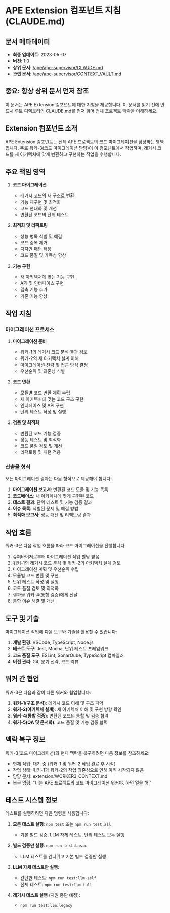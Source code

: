 # APE Extension 컴포넌트 지침 (CLAUDE.md)

## 문서 메타데이터
- **최종 업데이트**: 2023-05-07
- **버전**: 1.0
- **상위 문서**: [/ape/ape-supervisor/CLAUDE.md](/ape/ape-supervisor/CLAUDE.md)
- **관련 문서**: [/ape/ape-supervisor/CONTEXT_VAULT.md](/ape/ape-supervisor/CONTEXT_VAULT.md)

## 중요: 항상 상위 문서 먼저 참조

이 문서는 APE Extension 컴포넌트에 대한 지침을 제공합니다. 이 문서를 읽기 전에 반드시 루트 디렉토리의 CLAUDE.md를 먼저 읽어 전체 프로젝트 맥락을 이해하세요.

## Extension 컴포넌트 소개

APE Extension 컴포넌트는 전체 APE 프로젝트의 코드 마이그레이션을 담당하는 영역입니다. 주로 워커-3(코드 마이그레이션 담당)이 이 컴포넌트에서 작업하며, 레거시 코드를 새 아키텍처에 맞게 변환하고 구현하는 작업을 수행합니다.

## 주요 책임 영역

1. **코드 마이그레이션**
   - 레거시 코드의 새 구조로 변환
   - 기능 재구현 및 최적화
   - 코드 현대화 및 개선
   - 변환된 코드의 단위 테스트

2. **최적화 및 리팩토링**
   - 성능 병목 식별 및 해결
   - 코드 중복 제거
   - 디자인 패턴 적용
   - 코드 품질 및 가독성 향상

3. **기능 구현**
   - 새 아키텍처에 맞는 기능 구현
   - API 및 인터페이스 구현
   - 결측 기능 추가
   - 기존 기능 향상

## 작업 지침

### 마이그레이션 프로세스

1. **마이그레이션 준비**
   - 워커-1의 레거시 코드 분석 결과 검토
   - 워커-2의 새 아키텍처 설계 이해
   - 마이그레이션 전략 및 접근 방식 결정
   - 우선순위 및 의존성 식별

2. **코드 변환**
   - 모듈별 코드 변환 계획 수립
   - 새 아키텍처에 맞는 코드 구조 구현
   - 인터페이스 및 API 구현
   - 단위 테스트 작성 및 실행

3. **검증 및 최적화**
   - 변환된 코드 기능 검증
   - 성능 테스트 및 최적화
   - 코드 품질 검토 및 개선
   - 리팩토링 및 패턴 적용

### 산출물 형식

모든 마이그레이션 결과는 다음 형식으로 제공해야 합니다:

1. **마이그레이션 보고서**: 변환된 코드 모듈 및 기능 목록
2. **코드베이스**: 새 아키텍처에 맞게 구현된 코드
3. **테스트 결과**: 단위 테스트 및 기능 검증 결과
4. **이슈 목록**: 식별된 문제 및 해결 방법
5. **최적화 보고서**: 성능 개선 및 리팩토링 결과

## 작업 흐름

워커-3은 다음 작업 흐름을 따라 코드 마이그레이션을 진행합니다:

1. 슈퍼바이저로부터 마이그레이션 작업 할당 받음
2. 워커-1의 레거시 코드 분석 및 워커-2의 아키텍처 설계 검토
3. 마이그레이션 계획 및 우선순위 수립
4. 모듈별 코드 변환 및 구현
5. 단위 테스트 작성 및 실행
6. 코드 품질 검토 및 최적화
7. 결과물 워커-4(통합 검증)에게 전달
8. 통합 이슈 해결 및 개선

## 도구 및 기술

마이그레이션 작업에 다음 도구와 기술을 활용할 수 있습니다:

1. **개발 환경**: VSCode, TypeScript, Node.js
2. **테스트 도구**: Jest, Mocha, 단위 테스트 프레임워크
3. **코드 품질 도구**: ESLint, SonarQube, TypeScript 컴파일러
4. **버전 관리**: Git, 분기 전략, 코드 리뷰

## 워커 간 협업

워커-3은 다음과 같이 다른 워커와 협업합니다:

1. **워커-1(구조 분석)**: 레거시 코드 이해 및 구조 파악
2. **워커-2(아키텍처 설계)**: 새 아키텍처 이해 및 구현 방향 확인
3. **워커-4(통합 검증)**: 변환된 코드의 통합 및 검증 협력
4. **워커-5(QA 및 문서화)**: 코드 품질 및 기능 검증 협력

## 맥락 복구 정보

워커-3(코드 마이그레이션)의 현재 맥락을 복구하려면 다음 정보를 참조하세요:

- 현재 작업: 대기 중 (워커-1 및 워커-2 작업 완료 후 시작)
- 작업 상태: 워커-1과 워커-2의 작업 의존성으로 인해 아직 시작되지 않음
- 담당 문서: extension/WORKER3_CONTEXT.md
- 복구 명령: "너는 APE 프로젝트의 코드 마이그레이션 워커야. 하던 일을 해."

## 테스트 시스템 정보

테스트를 실행하려면 다음 명령을 사용합니다:

1. **모든 테스트 실행**: `npm test` 또는 `npm run test:all`
   - 기본 빌드 검증, LLM 자체 테스트, 단위 테스트 모두 실행

2. **빌드 검증만 실행**: `npm run test:basic`
   - LLM 테스트를 건너뛰고 기본 빌드 검증만 실행

3. **LLM 자체 테스트만 실행**:
   - 간단한 테스트: `npm run test:llm-self`
   - 전체 테스트: `npm run test:llm-full`

4. **레거시 테스트 실행** (지원 중단 예정):
   - `npm run test:llm:legacy`
